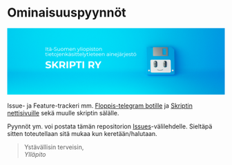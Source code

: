 # Ominaisuuspyynnöt

![floppis](./floppis.png)

Issue- ja Feature-trackeri mm. [Floppis-telegram botille](https://t.me/FloppisBot) ja [Skriptin nettisivuille](https://skripti.org) sekä muulle skriptin sälälle.

Pyynnöt ym. voi postata tämän repositorion [Issues](https://github.com/skriptiry/feature-requests/issues)-välilehdelle. Sieltäpä sitten toteutellaan sitä mukaa kun keretään/halutaan.

> Ystävällisin terveisin,  
> *Ylläpito*

